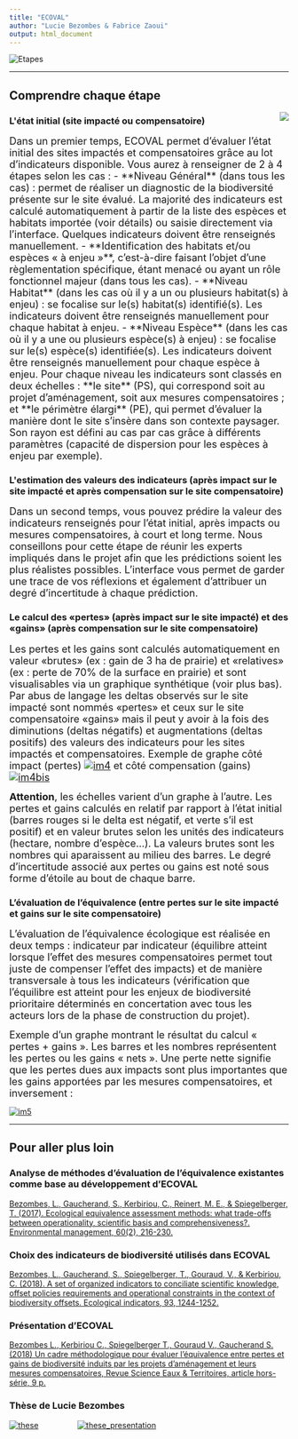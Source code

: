 ```yaml
---
title: "ECOVAL"
author: "Lucie Bezombes & Fabrice Zaoui"
output: html_document
---
```


![Etapes](Image2.png)

* * *

## Comprendre chaque étape

<img style="float: right; max-width: 30%" src="Image3.png">

### **L'état initial (site impacté ou compensatoire)**

<font size="4">
Dans un premier temps, ECOVAL permet d’évaluer l’état initial des sites impactés
et compensatoires grâce au lot d’indicateurs disponible.
Vous aurez à renseigner de 2 à 4 étapes selon les cas :
   - **Niveau Général** (dans tous les cas) : permet de réaliser un diagnostic de la biodiversité présente sur le site évalué. La majorité des indicateurs est calculé automatiquement à partir de la liste des espèces et habitats importée (voir détails) ou saisie directement via l’interface. Quelques indicateurs doivent être renseignés manuellement.
   - **Identification des habitats et/ou espèces « à enjeu »**, c’est-à-dire faisant l’objet d’une règlementation spécifique, étant menacé ou ayant un rôle fonctionnel majeur (dans tous les cas).
   - **Niveau Habitat** (dans les cas où il y a un ou plusieurs habitat(s) à enjeu) : se focalise sur le(s) habitat(s) identifié(s). Les indicateurs doivent être renseignés manuellement pour chaque habitat à enjeu.
   - **Niveau Espèce** (dans les cas où il y a une ou plusieurs espèce(s) à enjeu) : se focalise sur le(s) espèce(s) identifiée(s). Les indicateurs doivent être renseignés manuellement pour chaque espèce à enjeu.

</font>

<font size="4">
Pour chaque niveau les indicateurs sont classés en deux échelles :
**le site** (PS), qui correspond soit au projet d’aménagement, soit aux mesures compensatoires ;
et **le périmètre élargi** (PE), qui permet d’évaluer la manière dont le site s’insère dans son contexte paysager.
Son rayon est défini au cas par cas grâce à différents paramètres (capacité de dispersion pour les espèces à enjeu par exemple).
</font>

### **L'estimation des valeurs des indicateurs** (après impact sur le site impacté et après compensation sur le site compensatoire)

<font size="4">
Dans un second temps, vous pouvez prédire la valeur des indicateurs renseignés
pour l’état initial, après impacts ou mesures compensatoires,
à court et long terme. Nous conseillons pour cette étape de réunir les experts impliqués
dans le projet afin que les prédictions soient les plus réalistes possibles.
L’interface vous permet de garder une trace de vos réflexions et également d’attribuer un degré d’incertitude à chaque prédiction.
</font>

### **Le calcul des «pertes»** (après impact sur le site impacté) **et des «gains»** (après compensation sur le site compensatoire)

<font size="4">
Les pertes et les gains sont calculés automatiquement en valeur «brutes»
(ex : gain de 3 ha de prairie) et «relatives» (ex : perte de 70% de la surface en prairie)
et sont visualisables via un graphique synthétique (voir plus bas).
Par abus de langage les deltas observés sur le site impacté sont nommés «pertes» et
ceux sur le site compensatoire «gains» mais il peut y avoir à la fois des diminutions (deltas négatifs)
et augmentations (deltas positifs) des valeurs des indicateurs pour les sites impactés et compensatoires.
</font>

<font size="4">
Exemple de graphe côté impact (pertes) <a href="Image4.png" target="_blank"><img src="Image4_small.png" alt="im4"></a> et côté compensation (gains) <a href="Image4bis.png" target="_blank"><img src="Image4bis_small.png" alt="im4bis"></a>

 **Attention**, les échelles varient d’un graphe à l’autre. Les pertes et gains calculés en relatif par rapport à l’état initial (barres rouges si le delta est négatif, et verte s’il est positif) et en valeur brutes selon les unités des indicateurs (hectare, nombre d’espèce…). La valeurs brutes sont les nombres qui aparaissent au milieu des barres. Le degré d’incertitude associé aux pertes ou gains est noté sous forme d’étoile au bout de chaque barre.
</font>

### **L’évaluation de l’équivalence** (entre pertes sur le site impacté et gains sur le site compensatoire)

<font size="4">
L’évaluation de l’équivalence écologique est réalisée en deux temps :
indicateur par indicateur (équilibre atteint lorsque l’effet des mesures compensatoires
permet tout juste de compenser l’effet des impacts) et de manière transversale
à tous les indicateurs (vérification que l’équilibre est atteint
pour les enjeux de biodiversité prioritaire déterminés en concertation
avec tous les acteurs lors de la phase de construction du projet).
</font>

<font size="4">Exemple d’un graphe montrant le résultat du calcul « pertes + gains ». Les barres et les nombres représentent les pertes ou les gains « nets ». Une perte nette signifie que les pertes dues aux impacts sont plus importantes que les gains apportées par les mesures compensatoires, et inversement :</font>

<a href="Image5.png" target="_blank"><img src="Image5_small.png" alt="im5"></a>

* * *

## Pour aller plus loin

### Analyse de méthodes d’évaluation de l’équivalence existantes comme base au développement d’ECOVAL
<a href="https://link.springer.com/article/10.1007/s00267-017-0877-5" target="_blank">Bezombes, L., Gaucherand, S., Kerbiriou, C., Reinert, M. E., & Spiegelberger, T. (2017). Ecological equivalence assessment methods: what trade-offs between operationality, scientific basis and comprehensiveness?. Environmental management, 60(2), 216-230.</a>

### Choix des indicateurs de biodiversité utilisés dans ECOVAL
<a href="https://www.sciencedirect.com/science/article/pii/S1470160X18304679" target="_blank">Bezombes, L., Gaucherand, S., Spiegelberger, T., Gouraud, V., & Kerbiriou, C. (2018). A set of organized indicators to conciliate scientific knowledge, offset policies requirements and operational constraints in the context of biodiversity offsets. Ecological indicators, 93, 1244-1252.</a>

### Présentation d’ECOVAL
<a href="http://www.set-revue.fr/un-cadre-methodologique-pour-evaluer-lequivalence-entre-pertes-et-gains-de-biodiversite-induits-par" target="_blank">Bezombes L., Kerbiriou C., Spiegelberger T., Gouraud V., Gaucherand S. (2018) Un cadre méthodologique pour évaluer l’équivalence entre pertes et gains de biodiversité induits par les projets d’aménagement et leurs mesures compensatoires, Revue Science Eaux & Territoires, article hors-série, 9 p.</a>

### Thèse de Lucie Bezombes
<a href="BEZOMBES_2017_diffusion.pdf" target="_blank"><img src="these_small.png" alt="these"></a>&emsp;&emsp;&emsp;&emsp;&emsp;<a href="BEZOMBES_2017_presentation.pdf" target="_blank"><img src="presentation_small.png" alt="these_presentation"></a>
